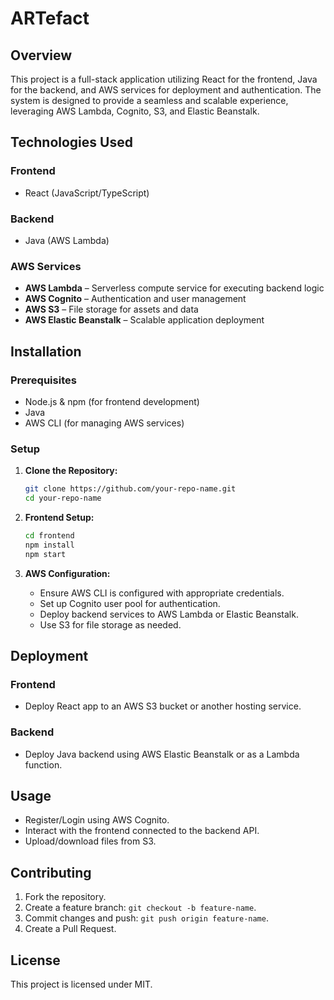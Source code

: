 # ARTefact

## Overview
This project is a full-stack application utilizing React for the frontend, Java for the backend, and AWS services for deployment and authentication. The system is designed to provide a seamless and scalable experience, leveraging AWS Lambda, Cognito, S3, and Elastic Beanstalk.

## Technologies Used
### Frontend
- React (JavaScript/TypeScript)

### Backend
- Java (AWS Lambda)

### AWS Services
- **AWS Lambda** – Serverless compute service for executing backend logic
- **AWS Cognito** – Authentication and user management
- **AWS S3** – File storage for assets and data
- **AWS Elastic Beanstalk** – Scalable application deployment

## Installation
### Prerequisites
- Node.js & npm (for frontend development)
- Java
- AWS CLI (for managing AWS services)

### Setup
1. **Clone the Repository:**
   ```sh
   git clone https://github.com/your-repo-name.git
   cd your-repo-name
   ```

2. **Frontend Setup:**
   ```sh
   cd frontend
   npm install
   npm start
   ```

3. **AWS Configuration:**
   - Ensure AWS CLI is configured with appropriate credentials.
   - Set up Cognito user pool for authentication.
   - Deploy backend services to AWS Lambda or Elastic Beanstalk.
   - Use S3 for file storage as needed.

## Deployment
### Frontend
- Deploy React app to an AWS S3 bucket or another hosting service.

### Backend
- Deploy Java backend using AWS Elastic Beanstalk or as a Lambda function.

## Usage
- Register/Login using AWS Cognito.
- Interact with the frontend connected to the backend API.
- Upload/download files from S3.

## Contributing
1. Fork the repository.
2. Create a feature branch: `git checkout -b feature-name`.
3. Commit changes and push: `git push origin feature-name`.
4. Create a Pull Request.

## License
This project is licensed under MIT.

